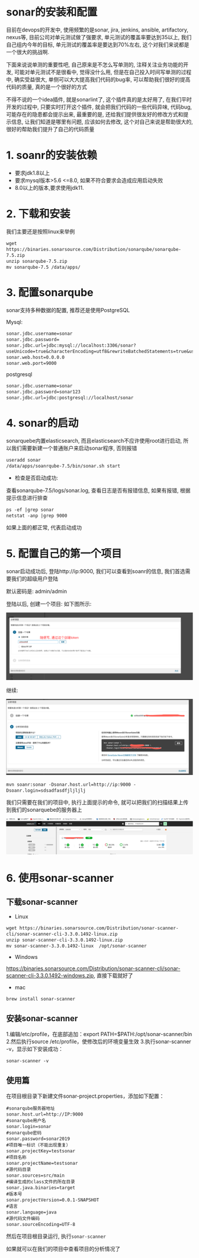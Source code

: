 # sonar的安装和配置

目前在devops的开发中, 使用频繁的是sonar, jira, jenkins, ansible, artifactory, nexus等, 目前公司对单元测试做了强要求, 单元测试的覆盖率要达到35以上, 我们自己组内今年的目标, 单元测试的覆盖率是要达到70%左右, 这个对我们来说都是一个很大的挑战啊.

下面来说说单测的重要性吧, 自己原来是不怎么写单测的, 注释关注业务功能的开发, 可能对单元测试不是很看中, 觉得没什么用, 但是在自己投入时间写单测的过程中, 确实受益很大, 单侧可以大大提高我们代码的bug率, 可以帮助我们很好的提高代码的质量, 真的是一个很好的方式

不得不说的一个idea插件, 就是sonarlint了, 这个插件真的是太好用了, 在我们平时开发的过程中, 只要实时打开这个插件, 就会把我们代码的一些代码异味, 代码bug, 可能存在的隐患都会提示出来, 最重要的是, 还给我们提供很友好的修改方式和提示信息, 让我们知道是哪里有问题, 应该如何去修改, 这个对自己来说是帮助很大的, 很好的帮助我们提升了自己的代码质量

# 1. soanr的安装依赖

- 要求jdk1.8以上
- 要求mysql版本>5.6 <=8.0, 如果不符合要求会造成应用启动失败
- 8.0以上的版本,要求使用jdk11.

# 2. 下载和安装

我们主要还是按照linux来举例

```shell
wget https://binaries.sonarsource.com/Distribution/sonarqube/sonarqube-7.5.zip
unzip sonarqube-7.5.zip
mv sonarqube-7.5 /data/apps/
```

# 3. 配置sonarqube

sonar支持多种数据的配置, 推荐还是使用PostgreSQL

Mysql:

```properties
sonar.jdbc.username=sonar
sonar.jdbc.password=
sonar.jdbc.url=jdbc:mysql://localhost:3306/sonar?useUnicode=true&characterEncoding=utf8&rewriteBatchedStatements=true&useConfigs=maxPerformance&useSSL=false
sonar.web.host=0.0.0.0
sonar.web.port=9000
```

postgresql

```properties
sonar.jdbc.username=sonar
sonar.jdbc.password=sonar123
sonar.jdbc.url=jdbc:postgresql://localhost/sonar
```

# 4. sonar的启动

sonarquebe内置elasticsearch, 而且elasticsearch不应许使用root进行启动, 所以我们需要新建一个普通账户来启动sonar程序, 否则报错

```shell
useradd sonar
/data/apps/soanrqube-7.5/bin/sonar.sh start
```

- 检查是否启动成功:

查看sonarqube-7.5/logs/sonar.log, 查看日志是否有报错信息, 如果有报错, 根据提示信息进行排查

```shell
ps -ef |grep sonar
netstat -anp |grep 9000
```

如果上面的都正常, 代表启动成功

# 5. 配置自己的第一个项目

sonar启动成功后, 登陆http://ip:9000, 我们可以查看到soanr的信息, 我们首选需要我们的超级用户登陆

默认密码是: admin/admin

登陆以后, 创建一个项目: 如下图所示:

![1](1.png)

继续:

![2](2.png)

```shell
mvn soanr:sonar -Dsonar.host.url=http://ip:9000 -Dsoanr.login=sdsadfasdfjljljlj
```



我们只需要在我们的项目中, 执行上面提示的命令, 就可以把我们的扫描结果上传到我们的sonarquebe的服务器上

![3](3.png)

# 6. 使用sonar-scanner

## 下载sonar-scanner

- Linux

```shell
wget https://binaries.sonarsource.com/Distribution/sonar-scanner-cli/sonar-scanner-cli-3.3.0.1492-linux.zip
unzip sonar-scanner-cli-3.3.0.1492-linux.zip
mv sonar-scanner-3.3.0.1492-linux  /opt/sonar-scanner
```

- Windows 

https://binaries.sonarsource.com/Distribution/sonar-scanner-cli/sonar-scanner-cli-3.3.0.1492-windows.zip, 直接下载就好了

- mac

```shell
brew install sonar-scanner
```

## 安装sonar-scanner

1.编辑/etc/profile，在底部追加：export PATH=$PATH:/opt/sonar-scanner/bin
2.然后执行source /etc/profile，使修改后的环境变量生效
3.执行sonar-scanner -v，显示如下安装成功：

```shell
sonar-scanner -v
```

## 使用篇

在项目根目录下新建文件sonar-project.properties，添加如下配置：

```properties
#sonarqube服务器地址
sonar.host.url=http://IP:9000
#sonarqube用户名
sonar.login=sonar
#sonarqube密码
sonar.password=sonar2019
#项目唯一标识（不能出现重复）
sonar.projectKey=testsonar
#项目名称
sonar.projectName=testsonar
#源代码目录
sonar.sources=src/main
#编译生成的class文件的所在目录
sonar.java.binaries=target
#版本号
sonar.projectVersion=0.0.1-SNAPSHOT
#语言
sonar.language=java
#源代码文件编码
sonar.sourceEncoding=UTF-8
```

然后在项目根目录运行, 执行`sonar-scanner`

如果就可以在我们的项目中查看项目的分析情况了

